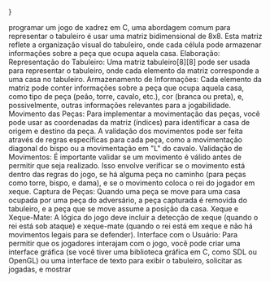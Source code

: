 

}

programar um jogo de xadrez em C, uma abordagem comum para representar o tabuleiro é usar uma matriz bidimensional de 8x8. Esta matriz reflete a organização visual do tabuleiro, onde cada célula pode armazenar informações sobre a peça que ocupa aquela casa. 
Elaboração:
Representação do Tabuleiro:
Uma matriz tabuleiro[8][8] pode ser usada para representar o tabuleiro, onde cada elemento da matriz corresponde a uma casa no tabuleiro. 
Armazenamento de Informações:
Cada elemento da matriz pode conter informações sobre a peça que ocupa aquela casa, como tipo de peça (peão, torre, cavalo, etc.), cor (branca ou preta), e, possivelmente, outras informações relevantes para a jogabilidade. 
Movimento das Peças:
Para implementar a movimentação das peças, você pode usar as coordenadas da matriz (índices) para identificar a casa de origem e destino da peça. A validação dos movimentos pode ser feita através de regras específicas para cada peça, como a movimentação diagonal do bispo ou a movimentação em "L" do cavalo. 
Validação de Movimentos:
É importante validar se um movimento é válido antes de permitir que seja realizado. Isso envolve verificar se o movimento está dentro das regras do jogo, se há alguma peça no caminho (para peças como torre, bispo, e dama), e se o movimento coloca o rei do jogador em xeque. 
Captura de Peças:
Quando uma peça se move para uma casa ocupada por uma peça do adversário, a peça capturada é removida do tabuleiro, e a peça que se move assume a posição da casa. 
Xeque e Xeque-Mate:
A lógica do jogo deve incluir a detecção de xeque (quando o rei está sob ataque) e xeque-mate (quando o rei está em xeque e não há movimentos legais para se defender). 
Interface com o Usuário:
Para permitir que os jogadores interajam com o jogo, você pode criar uma interface gráfica (se você tiver uma biblioteca gráfica em C, como SDL ou OpenGL) ou uma interface de texto para exibir o tabuleiro, solicitar as jogadas, e mostrar
